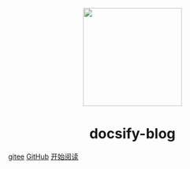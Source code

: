 <p align="center">
<img src="https://docsify.js.org/_media/icon.svg" width="200" height="200"/>

</p>
<h1 align="center">docsify-blog</h1>

[gitee](https://gitee.com/bqxt/docsify-blog)
[GitHub](https://github.com/thescala/docsify-blog)
[开始阅读](#docsify-blog)
